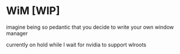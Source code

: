 # WiM [WIP]

imagine being so pedantic that you decide to write your own window manager

currently on hold while I wait for nvidia to support wlroots
